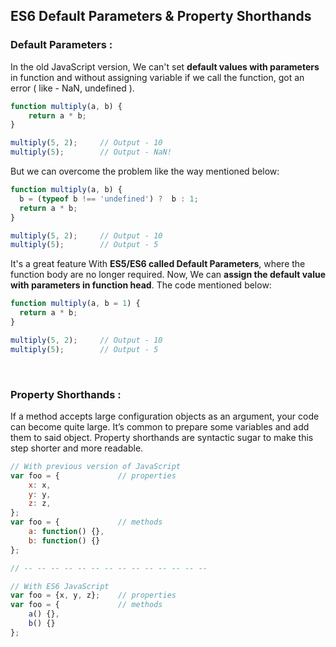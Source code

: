 ## ES6 Default Parameters & Property Shorthands

### Default Parameters :

In the old JavaScript version, We can't set **default values with parameters** in function and without assigning variable if we call the function, got an error ( like - NaN, undefined ).

```javascript
function multiply(a, b) {
    return a * b;
}

multiply(5, 2);     // Output - 10
multiply(5);        // Output - NaN!
```

But we can overcome the problem like the way mentioned below:

```javascript
function multiply(a, b) {
  b = (typeof b !== 'undefined') ?  b : 1;
  return a * b;
}

multiply(5, 2);     // Output - 10
multiply(5);        // Output - 5
```

It's a great feature With **ES5/ES6 called Default Parameters**, where the function body are no longer required. Now, We can **assign the default value with parameters in function head**. The code mentioned below:

```javascript
function multiply(a, b = 1) {
  return a * b;
}

multiply(5, 2);     // Output - 10
multiply(5);        // Output - 5
```

&nbsp;
&nbsp;

### Property Shorthands :

If a method accepts large configuration objects as an argument, your code can become quite large. It’s common to prepare some variables and add them to said object. Property shorthands are syntactic sugar to make this step shorter and more readable.

```javascript
// With previous version of JavaScript
var foo = {             // properties
    x: x,
    y: y,
    z: z,
};
var foo = {             // methods
    a: function() {},
    b: function() {}
};

// -- -- -- -- -- -- -- -- -- -- -- -- -- -- 

// With ES6 JavaScript
var foo = {x, y, z};    // properties
var foo = {             // methods
    a() {},
    b() {}
};
```